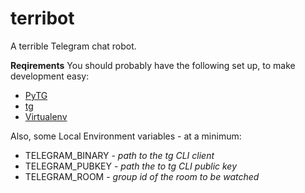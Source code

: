 terribot
========

A terrible Telegram chat robot.

**Reqirements**
You should probably have the following set up, to make development easy:
* [PyTG](https://github.com/efaisal/pytg)
* [tg](https://github.com/efaisal/tg)
* [Virtualenv](http://docs.python-guide.org/en/latest/dev/virtualenvs/)

Also, some Local Environment variables - at a minimum:
* TELEGRAM_BINARY - *path to the tg CLI client*
* TELEGRAM_PUBKEY - *path the to tg CLI public key*
* TELEGRAM_ROOM - *group id of the room to be watched*
